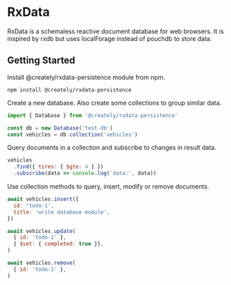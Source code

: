 # RxData

RxData is a schemaless reactive document database for web browsers. It is inspired by rxdb but uses localForage instead of pouchdb to store data.

## Getting Started

Install @creately/rxdata-persistence module from npm.

```shell
npm install @creately/rxdata-persistence
```

Create a new database. Also create some collections to group similar data.

```js
import { Database } from '@creately/rxdata-persistence'

const db = new Database('test-db')
const vehicles = db.collection('vehicles')

```

Query documents in a collection and subscribe to changes in result data.

```js
vehicles
  .find({ tires: { $gte: 4 } })
  .subscribe(data => console.log('data:', data))
```

Use collection methods to query, insert, modify or remove documents.

```js
await vehicles.insert({
  id: 'todo-1',
  title: 'write database module',
})

await vehicles.update(
  { id: 'todo-1' },
  { $set: { completed: true }},
)

await vehicles.remove(
  { id: 'todo-1' },
)
```
